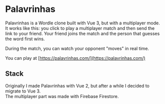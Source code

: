 # Palavrinhas

Palavrinhas is a Wordle clone built with Vue 3, but with a multiplayer mode.  
It works like this: you click to play a multiplayer match and then send the link to your friend. Your friend joins the match and the person that guesses the word first wins.  

During the match, you can watch your opponent "moves" in real time.

You can play at [https://palavrinhas.com/](https://palavrinhas.com/)

## Stack

Originally I made Palavrinhas with Vue 2, but after a while I decided to migrate to Vue 3.  
The multiplayer part was made with Firebase Firestore.
